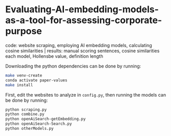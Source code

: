 # Evaluating-AI-embedding-models-as-a-tool-for-assessing-corporate-purpose
code: website scraping, employing AI embedding models, calculating cosine similarities | results: manual scoring sentences, cosine similarities each model, Hollensbe value, definition length

Downloading the python dependencies can be done by running:
```bash
make venv-create
conda activate paper-values
make install
```

First, edit the websites to analyze in `config.py`, then running the models can be done by running:
```bash
python scraping.py
python combine.py
python openAiSearch-getEmbedding.py
python openAiSearch-Search.py
python otherModels.py
```
